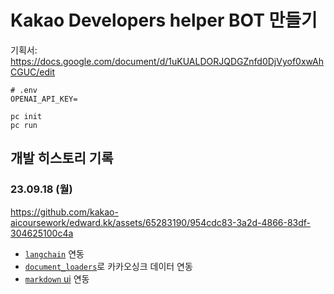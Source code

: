 # Kakao Developers helper BOT 만들기

기획서: https://docs.google.com/document/d/1uKUALDORJQDGZnfd0DjVyof0xwAhCGUC/edit

```env
# .env
OPENAI_API_KEY=
```

```shell
pc init
pc run
```

## 개발 히스토리 기록

### 23.09.18 (월)

https://github.com/kakao-aicoursework/edward.kk/assets/65283190/954cdc83-3a2d-4866-83df-304625100c4a

- [`langchain`](https://python.langchain.com/docs/get_started/introduction) 연동
- [`document_loaders`](https://python.langchain.com/docs/modules/data_connection/document_loaders/)로 카카오싱크 데이터 연동
- [`markdown` ui](https://reflex.dev/docs/library/typography/markdown/) 연동
